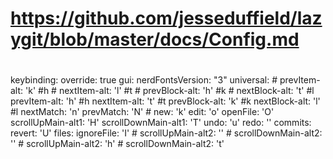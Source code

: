 # https://github.com/jesseduffield/lazygit/blob/master/docs/Config.md

# <!-- copy to ~/.config/lazygit/config.yaml -->

keybinding:
  override: true
  gui:
    nerdFontsVersion: "3"
  universal:
    # prevItem-alt: 'k'  #h
    # nextItem-alt: 'l'  #t
    # prevBlock-alt: 'h' #k
    # nextBlock-alt: 't' #l 
    prevItem-alt: 'h'  #h
    nextItem-alt: 't'  #t
    prevBlock-alt: 'k' #k
    nextBlock-alt: 'l' #l 
    nextMatch: 'n'
    prevMatch: 'N'
    # new: 'k'
    edit: 'o'
    openFile: 'O'
    scrollUpMain-alt1: 'H'
    scrollDownMain-alt1: 'T'
    undo: 'u'
    redo: '<c-r>'
  commits:
    revert: 'U'
  files:
    ignoreFile: 'I'
    # scrollUpMain-alt2: '<leader-k>'
    # scrollDownMain-alt2: '<leader-l>'
    # scrollUpMain-alt2: 'h'
    # scrollDownMain-alt2: 't'
